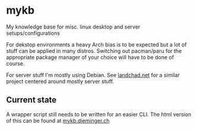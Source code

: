 # mykb
My knowledge base for misc. linux desktop and server setups/configurations

For dekstop environments a heavy Arch bias is to be expected but a lot of stuff can be applied in many distros. Switching out pacman/paru for the appropriate package manager of your choice will have to be done of course.

For server stuff I'm mostly using Debian. See [landchad.net](https://landchad.net) for a similar project centered around mostly server stuff.

## Current state

A wrapper script still needs to be written for an easier CLI.
The html version of this can be found at [mykb.dieminger.ch](https://mykb.dieminger.ch)
